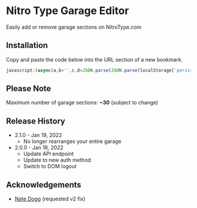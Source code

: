 # Nitro Type Garage Editor
Easily add or remove garage sections on NitroType.com

## Installation
Copy and paste the code below into the URL section of a new bookmark.
```js
javascript:(async(a,b='',c,d=JSON.parse(JSON.parse(localStorage['persist:nt']).user).garage)=>{if(!a)return;for(c=0;c<a*30;c++)b+=`garage%5B${c}%5D=${d[c]||''}&`;await fetch('api/v2/loot/arrange-cars',{'headers':{'Authorization':'Bearer '+localStorage.player_token,'Content-Type':'application/x-www-form-urlencoded'},'body':b,'method':'POST','mode':'cors'});alert`Logging you out... Please log back in to see changes.`;document.querySelector('a.dropdown-link[href="/"]').click()})(prompt`Number of garage sections (~30 max):`)
```

## Please Note
Maximum number of garage sections: **~30** (subject to change)

## Release History
* 2.1.0 - Jan 19, 2022
  * No longer rearranges your entire garage
* 2.0.0 - Jan 18, 2022
  * Update API endpoint
  * Update to new auth method
  * Switch to DOM logout

## Acknowledgements
* [Nate Dogg](https://www.nitrotype.com/racer/nathaniel818) (requested v2 fix)
